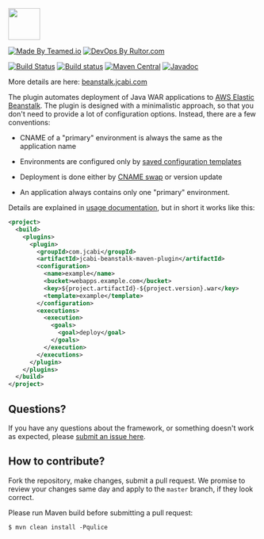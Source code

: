 <img src="http://img.jcabi.com/logo-square.png" width="64px" height="64px" />

[![Made By Teamed.io](http://img.teamed.io/btn.svg)](http://www.teamed.io)
[![DevOps By Rultor.com](http://www.rultor.com/b/jcabi/jcabi-beanstalk-maven-plugin)](http://www.rultor.com/p/jcabi/jcabi-beanstalk-maven-plugin)

[![Build Status](https://travis-ci.org/jcabi/jcabi-beanstalk-maven-plugin.svg?branch=master)](https://travis-ci.org/jcabi/jcabi-beanstalk-maven-plugin)
[![Build status](https://ci.appveyor.com/api/projects/status/rudkdp50i862rhbh/branch/master?svg=true)](https://ci.appveyor.com/project/yegor256/jcabi-beanstalk-maven-plugin/branch/master)
[![Maven Central](https://maven-badges.herokuapp.com/maven-central/com.jcabi/jcabi-beanstalk-maven-plugin/badge.svg)](https://maven-badges.herokuapp.com/maven-central/com.jcabi/jcabi-beanstalk-maven-plugin)
[![Javadoc](https://javadoc-emblem.rhcloud.com/doc/com.jcabi/jcabi-beanstalk-maven-plugin/badge.svg)](http://www.javadoc.io/doc/com.jcabi/jcabi-beanstalk-maven-plugin)

More details are here:
[beanstalk.jcabi.com](http://beanstalk.jcabi.com/index.html)

The plugin automates deployment of Java WAR applications
to [AWS Elastic Beanstalk](http://aws.amazon.com/elasticbeanstalk/).
The plugin is designed with a minimalistic
approach, so that you don't need to provide a lot of configuration
options. Instead, there are a few conventions:

 * CNAME of a "primary" environment is always the same as the application name

 * Environments are configured only by
   [saved configuration templates](http://docs.amazonwebservices.com/elasticbeanstalk/latest/dg/using-features.managing.html#using-features.managing.saving)

 * Deployment is done either by
   [CNAME swap](http://docs.amazonwebservices.com/elasticbeanstalk/latest/dg/using-features.CNAMESwap.html)
   or version update

 * An application always contains only one "primary" environment.

Details are explained in [usage documentation](http://www.jcabi.com/jcabi-beanstalk-maven-plugin/index.html),
but in short it works like this:

```xml
<project>
  <build>
    <plugins>
      <plugin>
        <groupId>com.jcabi</groupId>
        <artifactId>jcabi-beanstalk-maven-plugin</artifactId>
        <configuration>
          <name>example</name>
          <bucket>webapps.example.com</bucket>
          <key>${project.artifactId}-${project.version}.war</key>
          <template>example</template>
        </configuration>
        <executions>
          <execution>
            <goals>
              <goal>deploy</goal>
            </goals>
          </execution>
        </executions>
      </plugin>
    </plugins>
  </build>
</project>
```

## Questions?

If you have any questions about the framework, or something doesn't work as expected,
please [submit an issue here](https://github.com/jcabi/jcabi-beanstalk-maven-plugin/issues/new).

## How to contribute?

Fork the repository, make changes, submit a pull request.
We promise to review your changes same day and apply to
the `master` branch, if they look correct.

Please run Maven build before submitting a pull request:

```
$ mvn clean install -Pqulice
```
